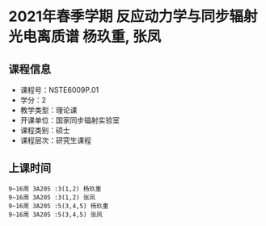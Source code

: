 # 2021年春季学期 反应动力学与同步辐射光电离质谱 杨玖重, 张凤






## 课程信息

- 课程号：NSTE6009P.01
- 学分：2
- 教学类型：理论课
- 开课单位：国家同步辐射实验室
- 课程类别：硕士
- 课程层次：研究生课程

## 上课时间

```
9~16周 3A205 :3(1,2) 杨玖重
9~16周 3A205 :3(1,2) 张凤
9~16周 3A205 :5(3,4,5) 杨玖重
9~16周 3A205 :5(3,4,5) 张凤
```

